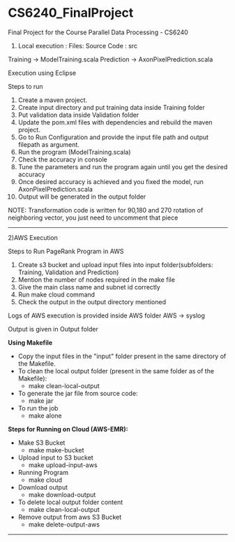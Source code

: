 # CS6240_FinalProject
Final Project for the Course Parallel Data Processing - CS6240



1) Local execution :
Files:
Source Code : src

Training -> ModelTraining.scala
Prediction -> AxonPixelPrediction.scala


Execution using Eclipse

Steps to run

   1. Create a maven project.
   2. Create input directory and put training data inside Training folder
   3. Put validation data inside Validation folder
   4. Update the pom.xml files with dependencies and rebuild the maven project.
   5. Go to Run Configuration and provide the input file path and output filepath as argument.
   6. Run the program (ModelTraining.scala)
   7. Check the accuracy in console
   8. Tune the parameters and run the program again until you get the desired accuracy
   9. Once desired accuracy is achieved and you fixed the model, run AxonPixelPrediction.scala
   10. Output will be generated in the output folder

NOTE: Transformation code is written for 90,180 and 270 rotation of neighboring vector, you just
need to uncomment that piece


_________________________________________________________________________________________________________________________________


2)AWS Execution

Steps to Run PageRank Program in AWS
   1. Create s3 bucket and upload input files into input folder(subfolders: Training, Validation and Prediction)
   2. Mention the number of nodes required in the make file
   3. Give the main class name and subnet id correctly
   4. Run make cloud command
   5. Check the output in the output directory mentioned

Logs of AWS execution is provided inside AWS folder
	 AWS -> syslog

Output is given in  Output folder



**Using Makefile**

* Copy the input files in the "input" folder present in the same directory of the Makefile.
* To clean the local output folder (present in the same folder as of the Makefile):
  * make clean-local-output
* To generate the jar file from source code:
  * make jar
* To run the job
  * make alone

**Steps for Running on Cloud (AWS-EMR):**
* Make S3 Bucket
  * make make-bucket
* Upload input to S3 bucket
  * make upload-input-aws
* Running Program
  * make cloud
* Download output
  * make download-output
* To delete local output folder content
  * make clean-local-output
* Remove output from aws S3 Bucket
  * make delete-output-aws

_________________________________________________________________________________________________________________________________
